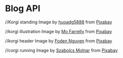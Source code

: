 # Blog API

//Korgi standing
Image by <a href="https://pixabay.com/users/huoadg5888-8934889/?utm_source=link-attribution&utm_medium=referral&utm_campaign=image&utm_content=3389729">huoadg5888</a> from <a href="https://pixabay.com//?utm_source=link-attribution&utm_medium=referral&utm_campaign=image&utm_content=3389729">Pixabay</a>

//korgi illustration
Image by <a href="https://pixabay.com/users/mofarrelly-1621639/?utm_source=link-attribution&utm_medium=referral&utm_campaign=image&utm_content=8877496">Mo Farrelly</a> from <a href="https://pixabay.com//?utm_source=link-attribution&utm_medium=referral&utm_campaign=image&utm_content=8877496">Pixabay</a>

//korgi header
Image by <a href="https://pixabay.com/users/petfoto-34205568/?utm_source=link-attribution&utm_medium=referral&utm_campaign=image&utm_content=8112818">Foden Nguyen</a> from <a href="https://pixabay.com//?utm_source=link-attribution&utm_medium=referral&utm_campaign=image&utm_content=8112818">Pixabay</a>

//corgi running
Image by <a href="https://pixabay.com/users/molnarszabolcserdely-2742379/?utm_source=link-attribution&utm_medium=referral&utm_campaign=image&utm_content=8008483">Szabolcs Molnar</a> from <a href="https://pixabay.com//?utm_source=link-attribution&utm_medium=referral&utm_campaign=image&utm_content=8008483">Pixabay</a>
